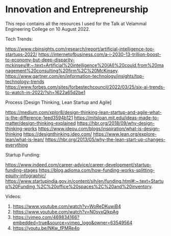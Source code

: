 # Innovation and Entrepreneurship

This repo contains all the resources I used for the Talk at Velammal Engineering College on 10 August 2022.

Tech Trends:

https://www.cbinsights.com/research/report/artificial-intelligence-top-startups-2022/
https://internetofbusiness.com/a-i-2030-13-trillion-boost-to-economy-but-deep-disparity-mckinsey/#:~:text=Artificial%20intelligence%20(AI)%20could,from%20management%20consulting%20firm%2C%20McKinsey.
https://www.gartner.com/en/information-technology/insights/top-technology-trends
https://www.forbes.com/sites/forbestechcouncil/2022/03/25/six-ai-trends-to-watch-in-2022/?sh=1622a65d2be1

Process [Design Thinking, Lean Startup and Agile]

https://medium.com/xplor8/design-thinking-lean-startup-and-agile-what-is-the-difference-1eed3594b121
https://mitsloan.mit.edu/ideas-made-to-matter/design-thinking-explained
https://hbr.org/2018/09/why-design-thinking-works
https://www.ideou.com/blogs/inspiration/what-is-design-thinking
https://designthinking.ideo.com/
https://www.lean.org/explore-lean/what-is-lean/
https://hbr.org/2013/05/why-the-lean-start-up-changes-everything

Startup Funding:

https://www.indeed.com/career-advice/career-development/startup-funding-stages
https://blog.adioma.com/how-funding-works-splitting-equity-infographic/
https://www.startupindia.gov.in/content/sih/en/funding.html#:~:text=Startup%20Funding,%2C%20office%20spaces%2C%20and%20inventory.

Videos:

1. https://www.youtube.com/watch?v=WoReDKuwiB4
2. https://www.youtube.com/watch?v=N0syxQlkpAg
3. https://vimeo.com/469834166?embedded=true&source=vimeo_logo&owner=63549564
4. https://youtu.be/NKw_fPMRe4o
